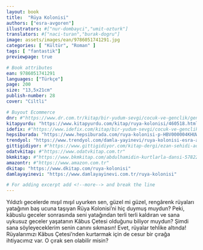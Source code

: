 ```yaml
---
layout: book
title:  "Rüya Kolonisi"
authors: ["esra-avgoren"]
illustrators: #["nur-dombayci","umit-ozturk"]
translators: #["naci-turan","burak-dogru"]
image: assets/images/ean/9786051741291.jpg
categories: [ "Kültür", "Roman" ]
tags: [ "fantastik"]
previewpage: true

# Book attributes
ean: 9786051741291
languages: ["Türkçe"]
page: 200
size: "13,5x21cm"
publish-number: 28
cover: "Ciltli"

# Buyout Ecommerce
dnr: #"https://www.dr.com.tr/kitap/bir-yudum-sevgi/cocuk-ve-genclik/genclik-10-yas/romanoyku/urunno=0000000646232"
kitapyurdu: "https://www.kitapyurdu.com/kitap/ruya-kolonisi/460518.html&filter_name=R%C3%BCya+Kolonisi"
idefix: #"https://www.idefix.com/kitap/bir-yudum-sevgi/cocuk-ve-genclik/genclik-10-yas/romanoyku/urunno=0000000646232"
hepsiburada: "https://www.hepsiburada.com/ruya-kolonisi-p-HBV000004KHUW"
trendyol: "https://www.trendyol.com/damla-yayinevi/ruya-kolonisi-esra-avgoren-p-3399444"
gittigidiyor: #"https://www.gittigidiyor.com/kitap-dergi/ezan-sehidi-adnan-menderes_pdp_732728793"
odatvkitap: #"https://www.odatvkitap.com.tr"
bkmkitap: #"https://www.bkmkitap.com/abdulhamidin-kurtlarla-dansi-578226"
amazontr: #"https://www.amazon.com.tr"
dkitap: "https://www.dkitap.com/ruya-kolonisi"
damlayayinevi: "https://www.damlayayinevi.com.tr/ruya-kolonisi"

# For adding excerpt add <!--more--> and break the line
---
```

Yıldızlı gecelerde mışıl mışıl uyurken sen, güzel mi güzel, rengârenk rüyaları yatağının baş ucuna taşıyan Rüya Kolonisi’ni hiç duymuş muydun? Peki, kâbuslu geceler sonrasında seni yatağından terli terli kaldıran ve sana uykusuz geceler yaşatanın Kâbus Çetesi olduğunu biliyor muydun? Şimdi sana söyleyeceklerim senin canını sıkmasın! Evet, rüyalar tehlike altında! Rüyalarımızı Kâbus Çetesi’nden kurtarmak için de cesur bir çırağa ihtiyacımız var. O çırak sen olabilir misin?
<!--more--> 
